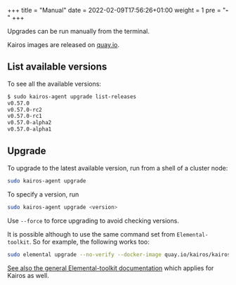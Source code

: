 +++
title = "Manual"
date = 2022-02-09T17:56:26+01:00
weight = 1
pre = "<b>- </b>"
+++


Upgrades can be run manually from the terminal.

Kairos images are released on [quay.io](https://quay.io/repository/kairos/kairos).

## List available versions

To see all the available versions:

```bash
$ sudo kairos-agent upgrade list-releases
v0.57.0
v0.57.0-rc2
v0.57.0-rc1
v0.57.0-alpha2
v0.57.0-alpha1
```

## Upgrade

To upgrade to the latest available version, run from a shell of a cluster node:

```bash
sudo kairos-agent upgrade
```

To specify a version, run 

```bash
sudo kairos-agent upgrade <version>
```

Use `--force` to force upgrading to avoid checking versions. 

It is possible although to use the same command set from `Elemental-toolkit`. So for example, the following works too:

```bash
sudo elemental upgrade --no-verify --docker-image quay.io/kairos/kairos:opensuse-v1.21.4-22
```

[See also the general Elemental-toolkit documentation](https://rancher.github.io/elemental-toolkit/docs/getting-started/upgrading/#upgrade-to-a-specific-container-image) which applies for Kairos as well.